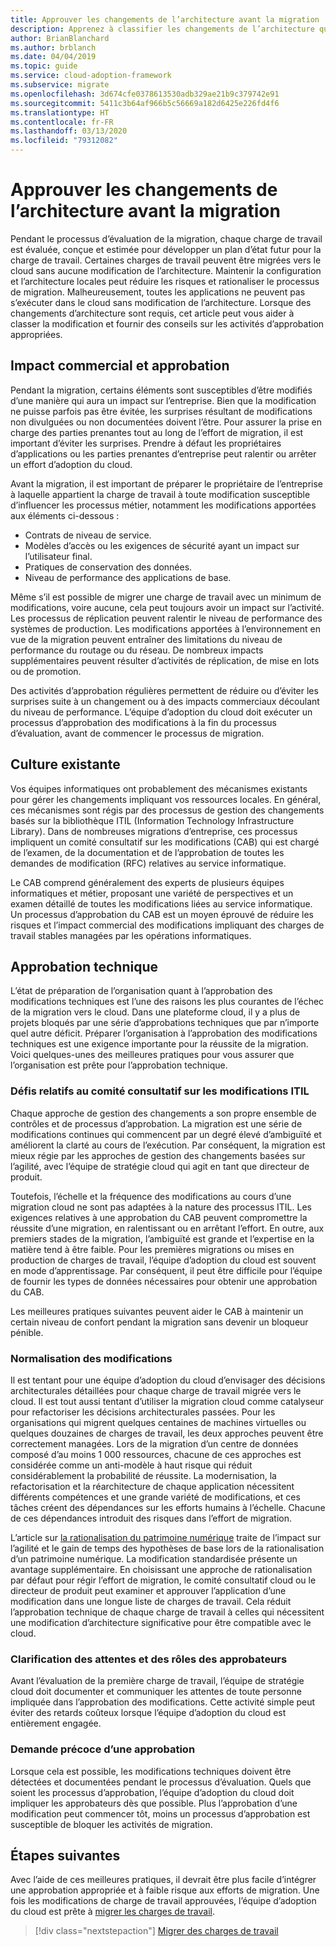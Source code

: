 ```yaml
---
title: Approuver les changements de l’architecture avant la migration
description: Apprenez à classifier les changements de l’architecture quand ils sont nécessaires et à établir des activités d’approbation appropriées.
author: BrianBlanchard
ms.author: brblanch
ms.date: 04/04/2019
ms.topic: guide
ms.service: cloud-adoption-framework
ms.subservice: migrate
ms.openlocfilehash: 3d674cfe0378613530adb329ae21b9c379742e91
ms.sourcegitcommit: 5411c3b64af966b5c56669a182d6425e226fd4f6
ms.translationtype: HT
ms.contentlocale: fr-FR
ms.lasthandoff: 03/13/2020
ms.locfileid: "79312082"
---
```

# <a name="approve-architecture-changes-before-migration"></a>Approuver les changements de l’architecture avant la migration

Pendant le processus d’évaluation de la migration, chaque charge de travail est évaluée, conçue et estimée pour développer un plan d’état futur pour la charge de travail. Certaines charges de travail peuvent être migrées vers le cloud sans aucune modification de l’architecture. Maintenir la configuration et l’architecture locales peut réduire les risques et rationaliser le processus de migration. Malheureusement, toutes les applications ne peuvent pas s’exécuter dans le cloud sans modification de l’architecture. Lorsque des changements d’architecture sont requis, cet article peut vous aider à classer la modification et fournir des conseils sur les activités d’approbation appropriées.

## <a name="business-impact-and-approval"></a>Impact commercial et approbation

Pendant la migration, certains éléments sont susceptibles d’être modifiés d’une manière qui aura un impact sur l’entreprise. Bien que la modification ne puisse parfois pas être évitée, les surprises résultant de modifications non divulguées ou non documentées doivent l’être. Pour assurer la prise en charge des parties prenantes tout au long de l’effort de migration, il est important d’éviter les surprises. Prendre à défaut les propriétaires d’applications ou les parties prenantes d’entreprise peut ralentir ou arrêter un effort d’adoption du cloud.

Avant la migration, il est important de préparer le propriétaire de l’entreprise à laquelle appartient la charge de travail à toute modification susceptible d’influencer les processus métier, notamment les modifications apportées aux éléments ci-dessous :

- Contrats de niveau de service.
- Modèles d’accès ou les exigences de sécurité ayant un impact sur l’utilisateur final.
- Pratiques de conservation des données.
- Niveau de performance des applications de base.

Même s’il est possible de migrer une charge de travail avec un minimum de modifications, voire aucune, cela peut toujours avoir un impact sur l’activité. Les processus de réplication peuvent ralentir le niveau de performance des systèmes de production. Les modifications apportées à l’environnement en vue de la migration peuvent entraîner des limitations du niveau de performance du routage ou du réseau. De nombreux impacts supplémentaires peuvent résulter d’activités de réplication, de mise en lots ou de promotion.

Des activités d’approbation régulières permettent de réduire ou d’éviter les surprises suite à un changement ou à des impacts commerciaux découlant du niveau de performance. L’équipe d’adoption du cloud doit exécuter un processus d’approbation des modifications à la fin du processus d’évaluation, avant de commencer le processus de migration.

## <a name="existing-culture"></a>Culture existante

Vos équipes informatiques ont probablement des mécanismes existants pour gérer les changements impliquant vos ressources locales. En général, ces mécanismes sont régis par des processus de gestion des changements basés sur la bibliothèque ITIL (Information Technology Infrastructure Library). Dans de nombreuses migrations d’entreprise, ces processus impliquent un comité consultatif sur les modifications (CAB) qui est chargé de l’examen, de la documentation et de l’approbation de toutes les demandes de modification (RFC) relatives au service informatique.

Le CAB comprend généralement des experts de plusieurs équipes informatiques et métier, proposant une variété de perspectives et un examen détaillé de toutes les modifications liées au service informatique. Un processus d’approbation du CAB est un moyen éprouvé de réduire les risques et l’impact commercial des modifications impliquant des charges de travail stables managées par les opérations informatiques.

## <a name="technical-approval"></a>Approbation technique

L’état de préparation de l’organisation quant à l’approbation des modifications techniques est l’une des raisons les plus courantes de l’échec de la migration vers le cloud. Dans une plateforme cloud, il y a plus de projets bloqués par une série d’approbations techniques que par n’importe quel autre déficit. Préparer l’organisation à l’approbation des modifications techniques est une exigence importante pour la réussite de la migration. Voici quelques-unes des meilleures pratiques pour vous assurer que l’organisation est prête pour l’approbation technique.

### <a name="itil-change-advisory-board-challenges"></a>Défis relatifs au comité consultatif sur les modifications ITIL

Chaque approche de gestion des changements a son propre ensemble de contrôles et de processus d’approbation. La migration est une série de modifications continues qui commencent par un degré élevé d’ambiguïté et améliorent la clarté au cours de l’exécution. Par conséquent, la migration est mieux régie par les approches de gestion des changements basées sur l’agilité, avec l’équipe de stratégie cloud qui agit en tant que directeur de produit.

Toutefois, l’échelle et la fréquence des modifications au cours d’une migration cloud ne sont pas adaptées à la nature des processus ITIL. Les exigences relatives à une approbation du CAB peuvent compromettre la réussite d’une migration, en ralentissant ou en arrêtant l’effort. En outre, aux premiers stades de la migration, l’ambiguïté est grande et l’expertise en la matière tend à être faible. Pour les premières migrations ou mises en production de charges de travail, l’équipe d’adoption du cloud est souvent en mode d’apprentissage. Par conséquent, il peut être difficile pour l’équipe de fournir les types de données nécessaires pour obtenir une approbation du CAB.

Les meilleures pratiques suivantes peuvent aider le CAB à maintenir un certain niveau de confort pendant la migration sans devenir un bloqueur pénible.

### <a name="standardize-change"></a>Normalisation des modifications

Il est tentant pour une équipe d’adoption du cloud d’envisager des décisions architecturales détaillées pour chaque charge de travail migrée vers le cloud. Il est tout aussi tentant d’utiliser la migration cloud comme catalyseur pour refactoriser les décisions architecturales passées. Pour les organisations qui migrent quelques centaines de machines virtuelles ou quelques douzaines de charges de travail, les deux approches peuvent être correctement managées. Lors de la migration d’un centre de données composé d’au moins 1 000 ressources, chacune de ces approches est considérée comme un anti-modèle à haut risque qui réduit considérablement la probabilité de réussite. La modernisation, la refactorisation et la réarchitecture de chaque application nécessitent différents compétences et une grande variété de modifications, et ces tâches créent des dépendances sur les efforts humains à l’échelle. Chacune de ces dépendances introduit des risques dans l’effort de migration.

L’article sur [la rationalisation du patrimoine numérique](../../../digital-estate/rationalize.md) traite de l’impact sur l’agilité et le gain de temps des hypothèses de base lors de la rationalisation d’un patrimoine numérique. La modification standardisée présente un avantage supplémentaire. En choisissant une approche de rationalisation par défaut pour régir l’effort de migration, le comité consultatif cloud ou le directeur de produit peut examiner et approuver l’application d’une modification dans une longue liste de charges de travail. Cela réduit l’approbation technique de chaque charge de travail à celles qui nécessitent une modification d’architecture significative pour être compatible avec le cloud.

### <a name="clarify-expectations-and-roles-of-approvers"></a>Clarification des attentes et des rôles des approbateurs

Avant l’évaluation de la première charge de travail, l’équipe de stratégie cloud doit documenter et communiquer les attentes de toute personne impliquée dans l’approbation des modifications. Cette activité simple peut éviter des retards coûteux lorsque l’équipe d’adoption du cloud est entièrement engagée.

### <a name="seek-approval-early"></a>Demande précoce d’une approbation

Lorsque cela est possible, les modifications techniques doivent être détectées et documentées pendant le processus d’évaluation. Quels que soient les processus d’approbation, l’équipe d’adoption du cloud doit impliquer les approbateurs dès que possible. Plus l’approbation d’une modification peut commencer tôt, moins un processus d’approbation est susceptible de bloquer les activités de migration.

## <a name="next-steps"></a>Étapes suivantes

Avec l’aide de ces meilleures pratiques, il devrait être plus facile d’intégrer une approbation appropriée et à faible risque aux efforts de migration. Une fois les modifications de charge de travail approuvées, l’équipe d’adoption du cloud est prête à [migrer les charges de travail](../migrate/index.md).

> [!div class="nextstepaction"]
> [Migrer des charges de travail](../migrate/index.md)
